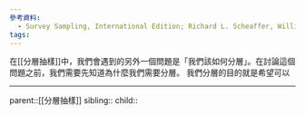 ```yaml
---
參考資料:
  - Survey Sampling, International Edition; Richard L. Scheaffer, William Mendenhall. III
tags:
---
```

在[[分層抽樣]]中，我們會遇到的另外一個問題是「我們該如何分層」。在討論這個問題之前，我們需要先知道為什麼我們需要分層。
我們分層的目的就是希望可以
- - -
parent::[[分層抽樣]]
sibling::
child::